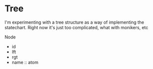# Tree

I'm experimenting with a tree structure as a way of implementing the statechart.
Right now it's just too complicated, what with monikers, etc

Node
- id
- lft
- rgt
- name :: atom

